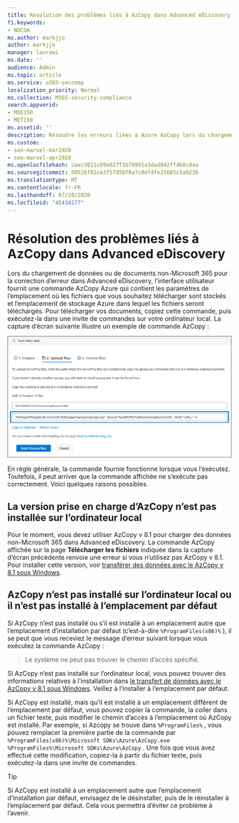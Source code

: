 ```yaml
---
title: Résolution des problèmes liés à AzCopy dans Advanced eDiscovery
f1.keywords:
- NOCSH
ms.author: markjjo
author: markjjo
manager: laurawi
ms.date: ''
audience: Admin
ms.topic: article
ms.service: o365-seccomp
localization_priority: Normal
ms.collection: M365-security-compliance
search.appverid:
- MOE150
- MET150
ms.assetid: ''
description: Résoudre les erreurs liées à Azure AzCopy lors du chargement de données non Office 365 pour la correction d’erreur dans Advanced eDiscovery.
ms.custom:
- seo-marvel-mar2020
- seo-marvel-apr2020
ms.openlocfilehash: caec3011c89e027f1b78991a3dad842ff4b8c8aa
ms.sourcegitcommit: 50526f81ce3f57d58f0a7c0df4fe21685c5a0236
ms.translationtype: MT
ms.contentlocale: fr-FR
ms.lasthandoff: 07/28/2020
ms.locfileid: "45434277"
---
```

# <a name="troubleshoot-azcopy-in-advanced-ediscovery"></a>Résolution des problèmes liés à AzCopy dans Advanced eDiscovery

Lors du chargement de données ou de documents non-Microsoft 365 pour la correction d’erreur dans Advanced eDiscovery, l’interface utilisateur fournit une commande AzCopy Azure qui contient les paramètres de l’emplacement où les fichiers que vous souhaitez télécharger sont stockés et l’emplacement de stockage Azure dans lequel les fichiers seront téléchargés. Pour télécharger vos documents, copiez cette commande, puis exécutez-la dans une invite de commandes sur votre ordinateur local.  La capture d’écran suivante illustre un exemple de commande AzCopy :

![Télécharger des fichiers non-Microsoft 365](../media/46ba68f6-af11-4e70-bb91-5fc7973516e3.png)

En règle générale, la commande fournie fonctionne lorsque vous l’exécutez. Toutefois, il peut arriver que la commande affichée ne s’exécute pas correctement. Voici quelques raisons possibles.

## <a name="the-supported-version-of-azcopy-isnt-installed-on-the-local-computer"></a>La version prise en charge d’AzCopy n’est pas installée sur l’ordinateur local

Pour le moment, vous devez utiliser AzCopy v 8.1 pour charger des données non-Microsoft 365 dans Advanced eDiscovery. La commande AzCopy affichée sur la page **Télécharger les fichiers** indiquée dans la capture d’écran précédente renvoie une erreur si vous n’utilisez pas AzCopy v 8.1. Pour installer cette version, voir [transférer des données avec le AzCopy v 8.1 sous Windows](https://docs.microsoft.com/previous-versions/azure/storage/storage-use-azcopy).

## <a name="azcopy-isnt-installed-on-the-local-computer-or-its-not-installed-in-the-default-location"></a>AzCopy n’est pas installé sur l’ordinateur local ou il n’est pas installé à l’emplacement par défaut

Si AzCopy n’est pas installé ou s’il est installé à un emplacement autre que l’emplacement d’installation par défaut (c’est-à-dire `%ProgramFiles(x86)%` ), il se peut que vous receviez le message d’erreur suivant lorsque vous exécutez la commande AzCopy :

> Le système ne peut pas trouver le chemin d’accès spécifié.

Si AzCopy n’est pas installé sur l’ordinateur local, vous pouvez trouver des informations relatives à l’installation dans [le transfert de données avec le AzCopy v 8.1 sous Windows](https://docs.microsoft.com/previous-versions/azure/storage/storage-use-azcopy). Veillez à l’installer à l’emplacement par défaut.

Si AzCopy est installé, mais qu’il est installé à un emplacement différent de l’emplacement par défaut, vous pouvez copier la commande, la coller dans un fichier texte, puis modifier le chemin d’accès à l’emplacement où AzCopy est installé. Par exemple, si Azcopy se trouve dans `%ProgramFiles%` , vous pouvez remplacer la première partie de la commande par `%ProgramFiles(x86)%\Microsoft SDKs\Azure\AzCopy.exe` `%ProgramFiles%\Microsoft SDKs\Azure\AzCopy` . Une fois que vous avez effectué cette modification, copiez-la à partir du fichier texte, puis exécutez-la dans une invite de commandes.

> [!TIP]
> Si AzCopy est installé à un emplacement autre que l’emplacement d’installation par défaut, envisagez de le désinstaller, puis de le réinstaller à l’emplacement par défaut. Cela vous permettra d’éviter ce problème à l’avenir.
